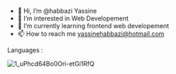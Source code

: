 - 👋 Hi, I’m @habbazi Yassine
- 👀 I’m interested in Web Developement
- 🌱 I’m currently learning frontend web developement
- 📫 How to reach me yassinehabbazi@hotmail.com

Languages :


![1_uPhcd64Bo0Ori-etGi1RfQ]()
